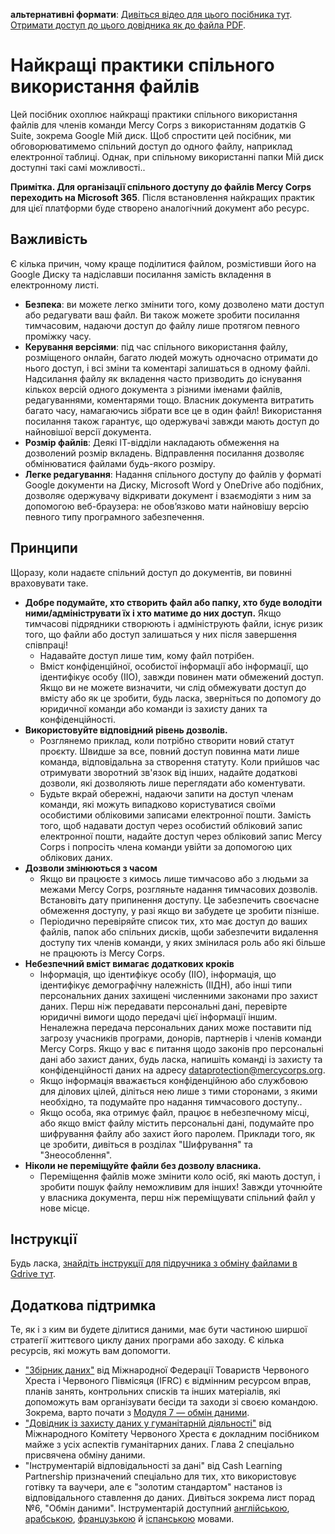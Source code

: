 **альтернативні формати**: [Дивіться відео для цього посібника тут](https://youtu.be/GQh1ziSbUT0). [Отримати доступ до цього довідника як до файла PDF](https://dldocs.mercycorps.org/DPPFileSharingGuideUA.pdf).

# Найкращі практики спільного використання файлів
Цей посібник охоплює найкращі практики спільного використання файлів для членів команди Mercy Corps з використанням додатків G Suite, зокрема Google Мій диск. Щоб спростити цей посібник, ми обговорюватимемо спільний доступ до одного файлу, наприклад електронної таблиці. Однак, при спільному використанні папки Мій диск доступні такі самі можливості..

**Примітка. Для організації спільного доступу до файлів Mercy Corps переходить на Microsoft 365**. Після встановлення найкращих практик для цієї платформи буде створено аналогічний документ або ресурс.

## Важливість
Є кілька причин, чому краще поділитися файлом, розмістивши його на Google Диску та надіславши посилання замість вкладення в електронному листі.
- **Безпека**: ви можете легко змінити того, кому дозволено мати доступ або редагувати ваш файл. Ви також можете зробити посилання тимчасовим, надаючи доступ до файлу лише протягом певного проміжку часу.
- **Керування версіями**: під час спільного використання файлу, розміщеного онлайн, багато людей можуть одночасно отримати до нього доступ, і всі зміни та коментарі залишаться в одному файлі. Надсилання файлу як вкладення часто призводить до існування кількох версій одного документа з різними іменами файлів, редагуваннями, коментарями тощо. Власник документа витратить багато часу, намагаючись зібрати все це в один файл! Використання посилання також гарантує, що одержувачі завжди мають доступ до найновішої версії документа.
- **Розмір файлів**: Деякі ІТ-відділи накладають обмеження на дозволений розмір вкладень. Відправлення посилання дозволяє обмінюватися файлами будь-якого розміру.
- **Легке редагування**: Надання спільного доступу до файлів у форматі Google документи на Диску, Microsoft Word у OneDrive або подібних, дозволяє одержувачу відкривати документ і взаємодіяти з ним за допомогою веб-браузера: не обов’язково мати найновішу версію певного типу програмного забезпечення.

## Принципи
Щоразу, коли надаєте спільний доступ до документів, ви повинні враховувати таке.
- **Добре подумайте, хто створить файл або папку, хто буде володіти ними/адмініструвати їх і хто матиме до них доступ.** Якщо тимчасові підрядники створюють і адмініструють файли, існує ризик того, що файли або доступ залишаться у них після завершення співпраці!
  - Надавайте доступ лише тим, кому файл потрібен.
  - Вміст конфіденційної, особистої інформації або інформації, що ідентифікує особу (ІІО), завжди повинен мати обмежений доступ. Якщо ви не можете визначити, чи слід обмежувати доступ до вмісту або як це зробити, будь ласка, зверніться по допомогу до юридичної команди або команди із захисту даних та конфіденційності.
- **Використовуйте відповідний рівень дозволів.**
  - Розглянемо приклад, коли потрібно створити новий статут проєкту. Швидше за все, повний доступ повинна мати лише команда, відповідальна за створення статуту. Коли прийшов час отримувати зворотний зв'язок від інших, надайте додаткові дозволи, які дозволяють лише переглядати або коментувати.
  - Будьте вкрай обережні, надаючи запити на доступ членам команди, які можуть випадково користуватися своїми особистими обліковими записами електронної пошти. Замість того, щоб надавати доступ через особистий обліковий запис електронної пошти, надайте доступ через обліковий запис Mercy Corps і попросіть члена команди увійти за допомогою цих облікових даних.
- **Дозволи змінюються з часом**
  - Якщо ви працюєте з кимось лише тимчасово або з людьми за межами Mercy Corps, розгляньте надання тимчасових дозволів. Встановіть дату припинення доступу. Це забезпечить своєчасне обмеження доступу, у разі якщо ви забудете це зробити пізніше.
  - Періодично перевіряйте список тих, хто має доступ до ваших файлів, папок або спільних дисків, щоби забезпечити видалення доступу тих членів команди, у яких змінилася роль або які більше не працюють із Mercy Corps.
- **Небезпечний вміст вимагає додаткових кроків**
  - Інформація, що ідентифікує особу (ІІО), інформація, що ідентифікує демографічну належність (ІІДН), або інші типи персональних даних захищені численними законами про захист даних. Перш ніж передавати персональні дані, перевірте юридичні вимоги щодо передачі цієї інформації іншим. Неналежна передача персональних даних може поставити під загрозу учасників програми, донорів, партнерів і членів команди Mercy Corps. Якщо у вас є питання щодо законів про персональні дані або захист даних, будь ласка, напишіть команді із захисту та конфіденційності даних на адресу dataprotection@mercycorps.org.
  - Якщо інформація вважається конфіденційною або службовою для ділових цілей, діліться нею лише з тими сторонами, з якими необхідно, та подумайте про надання тимчасового доступу..
  - Якщо особа, яка отримує файл, працює в небезпечному місці, або якщо вміст файлу містить персональні дані, подумайте про шифрування файлу або захист його паролем. Приклади того, як це зробити, дивіться в розділах "Шифрування" та "Знеособлення".
- **Ніколи не переміщуйте файли без дозволу власника.**
  - Переміщення файлів може змінити коло осіб, які мають доступ, і зробити пошук файлу неможливим для інших! Завжди уточнюйте у власника документа, перш ніж переміщувати спільний файл у нове місце.

## Інструкції
Будь ласка, [знайдіть інструкції для підручника з обміну файлами в Gdrive тут](Instructions-GDrive.md).  

## Додаткова підтримка
Те, як і з ким ви будете ділитися даними, має бути частиною ширшої стратегії життєвого циклу даних програми або заходу. Є кілька ресурсів, які можуть вам допомогти.
- ["Збірник даних"](https://preparecenter.org/toolkit/data-playbook-toolkit/) від Міжнародної Федерації Товариств Червоного Хреста і Червоного Півмісяця (IFRC) є відмінним ресурсом вправ, планів занять, контрольних списків та інших матеріалів, які допоможуть вам організувати бесіди та заходи зі своєю командою. Зокрема, варто почати з [Модуля 7 — обмін даними](https://preparecenter.org/data-sharing-data-playbook-beta/).
- ["Довідник із захисту даних у гуманітарній діяльності"](https://www.icrc.org/en/data-protection-humanitarian-action-handbook) від Міжнародного Комітету Червоного Хреста є докладним посібником майже з усіх аспектів гуманітарних даних. Глава 2 спеціально присвячена обміну даними.
- "Інструментарій відповідальності за дані" від Cash Learning Partnership призначений спеціально для тих, хто використовує готівку та ваучери, але є "золотим стандартом" настанов із відповідального ставлення до даних. Дивіться зокрема лист порад №6, "Обмін даними". Інструментарій доступний [англійською](https://www.calpnetwork.org/wp-content/uploads/2021/03/Data-Responsibility-Toolkit_A-guide-for-Cash-and-Voucher-Practitioners.pdf), [арабською](https://www.calpnetwork.org/ar/publication/data-responsibility-toolkit-a-guide-for-cva-practitioners/), [французькою](https://www.calpnetwork.org/fr/publication/data-responsibility-toolkit-a-guide-for-cva-practitioners/) й [іспанською](https://www.calpnetwork.org/es/publication/data-responsibility-toolkit-a-guide-for-cva-practitioners/) мовами.
